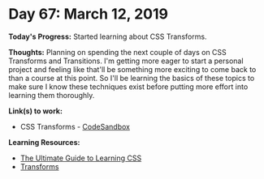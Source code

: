 # Day 67: March 12, 2019

**Today's Progress:** Started learning about CSS Transforms.

**Thoughts:** Planning on spending the next couple of days on CSS Transforms and  Transitions. I'm getting more eager to start a personal project and feeling like that'll be something more exciting to come back to than a course at this point. So I'll be learning the basics of these topics to make sure I know these techniques exist before putting more effort into learning them thoroughly.

**Link(s) to work:**
* CSS Transforms - [CodeSandbox](https://codesandbox.io/embed/nk05rvlyq0?fontsize=14)

**Learning Resources:**
* [The Ultimate Guide to Learning CSS](https://zendev.com/ultimate-guide-to-learning-css.html)
* [Transforms](https://learn.shayhowe.com/advanced-html-css/css-transforms/)